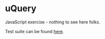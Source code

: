 # uQuery

JavaScript exercise - nothing to see here folks.

Test suite can be found [here](http://connorhindley.com/uQuery/test.html).
